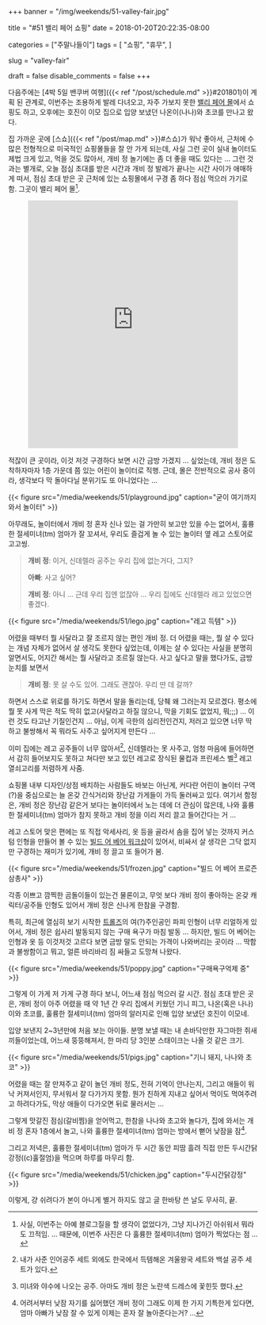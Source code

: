 +++
banner = "/img/weekends/51-valley-fair.jpg"

title = "#51 밸리 페어 쇼핑"
date = 2018-01-20T20:22:35-08:00

categories = ["주말나들이"]
tags = [
    "쇼핑",
    "휴무",
]

slug = "valley-fair"

draft = false
disable_comments = false
+++

다음주에는 [4박 5일 밴쿠버 여행]({{< ref "/post/schedule.md" >}}#201801)이 계획
된 관계로, 이번주는 조용하게 발레 다녀오고, 자주 가보지 못한 [밸리 페어
몰](https://www.westfield.com/valleyfair)에서 쇼핑도 하고, 오후에는 호진이 이모
집으로 입양 보냈던 나온이(나나)와 초코를 만나고 왔다.

<!--more-->

집 가까운 곳에 [스쇼]({{< ref "/post/map.md" >}}#스쇼)가 워낙 좋아서, 근처에
수 많은 전형적으로 미국적인 쇼핑몰들을 잘 안 가게 되는데, 사실 그런 곳이 실내
놀이터도 제법 크게 있고, 먹을 것도 많아서, 개비 정 놀기에는 좀 더 좋을 때도
있다는 … 그런 것과는 별개로, 오늘 점심 초대를 받은 시간과 개비 정 발레가 끝나는
시간 사이가 애매하게 떠서, 점심 초대 받은 곳 근처에 있는 쇼핑몰에서 구경
좀 하다 점심 먹으러 가기로 함. 그곳이 밸리 페어 몰[^copy].

[^copy]: 사실, 이번주는 아예 블로그질을 할 생각이 없었다가, 그냥 지나가긴 아쉬워서 뭐라도 끄적임. … 때문에, 이번주 사진은 다 훌륭한 절세미녀(tm) 엄마가 찍었다는 점 … 

<figure>
<iframe src="https://www.google.com/maps/embed?pb=!1m18!1m12!1m3!1d3172.73611699241!2d-121.94789278432486!3d37.325077945676256!2m3!1f0!2f0!3f0!3m2!1i1024!2i768!4f13.1!3m3!1m2!1s0x808fcb1f954cec81%3A0x2b830ee9c612fc4a!2sWestfield+Valley+Fair!5e0!3m2!1sen!2sus!4v1516595173987"
width="100%" height="500" frameborder="0" style="border:0" allowfullscreen></iframe>
</figure>

적잖이 큰 곳이라, 이것 저것 구경하다 보면 시간 금방 가겠지 … 싶었는데, 개비
정은 도착하자마자 1층 가운데 쯤 있는 어린이 놀이터로 직행. 
근데, 몰은 전반적으로 공사 중이라, 생각보다 막 돌아다닐 분위기도 또 아니었다는
… 

{{< figure
  src="/media/weekends/51/playground.jpg"
  caption="굳이 여기까지 와서 놀이터" >}}

아무래도, 놀이터에서 개비 정 혼자 신나 있는 걸 가만히 보고만 있을 수는 없어서, 
훌륭한 절세미녀(tm) 엄마가 잘 꼬셔서, 우리도 즐겁게 놀 수 있는 놀이터 옆 레고
스토어로 고고씽.

> **개비 정**: 이거, 신데렐라 공주는 우리 집에 없는거다, 그지?
>
> **아빠**: 사고 싶어?
>
> **개비 정**: 아니 … 근데 우리 집엔 없잖아 … 우리 집에도 신데렐라 
> 레고 있었으면 좋겠다.

{{< figure
  src="/media/weekends/51/lego.jpg"
  caption="레고 득템" >}}

어렸을 때부터 뭘 사달라고 잘 조르지 않는 편인 개비 정. 더 어렸을 때는,
뭘 살 수 있다는 개념 자체가 없어서 살 생각도 못한다 싶었는데, 이제는
살 수 있다는 사실을 분명히 알면서도, 어지간 해서는 뭘 사달라고 조르질 않는다.
사고 싶다고 말을 했다가도, 금방 눈치를 보면서 

> **개비 정**: 못 살 수도 있어. 그래도 괜찮아. 우리 딴 데 갈까?

하면서 스스로 위로를 하기도 하면서 말을 돌리는데, 당췌 왜 그러는지 모르겠다.
평소에 뭘 못 사게 막은 적도 딱히 없고(사달라고 하질 않으니, 막을 기회도
없었지, 뭐;;;) … 이런 것도 타고난 기질인건지 … 
아님, 이게 극한의 심리전인건지, 저러고 있으면 너무 딱하고 불쌍해서 꼭 뭐라도 
사주고 싶어지게 만든다 … 

이미 집에는 레고 공주들이 너무 많아서[^1], 신데렐라는 못 사주고, 엄청 마음에
들어하면서 감히 들어보지도 못하고 쳐다만 보고 있던 레고로 장식된 물컵과
프린세스 벨[^2] 레고 열쇠고리를 저렴하게 사줌.

[^1]: 내가 사준 인어공주 세트 외에도 한국에서 득템해온 겨울왕국 세트와 백설 공주 세트가 있다.
[^2]: 미녀와 야수에 나오는 공주. 아마도 개비 정은 노란색 드레스에 꽃힌듯 했다.

쇼핑몰 내부 디자인/상점 배치하는 사람들도 바보는 아닌게, 커다란 어린이 놀이터
구역(?)을 중심으로는 늘 온갖 간식거리와 장난감 가게들이 가득 둘러싸고 있다.
여기서 함정은, 개비 정은 장난감 같은거 보다는 놀이터에서 노는 데에 더 관심이
많은데, 나와 훌륭한 절세미녀(tm) 엄마가 참지 못하고 개비 정을 이리 저리 끌고
들어간다는 거 …

레고 스토어 맞은 편에는 또 직접 악세사리, 옷 등을 골라서 솜을 집어 넣는
것까지 커스텀 인형을 만들어 볼 수 있는 [빌드 어 베어
워크샵](https://www.buildabear.com/)이 있어서, 비싸서 살 생각은 그닥 없지만
구경하는 재미가 있기에,  개비 정 끌고 또 들어가 봄.

{{< figure
  src="/media/weekends/51/frozen.jpg"
  caption="빌드 어 베어 프로즌 삼총사" >}}

각종 이쁘고 깜찍한 곰돌이들이 있는건 물론이고, 무엇 보다 개비 정이 좋아하는
온갖 캐릭터/공주들 인형도 있어서 개비 정은 신나게 한참을 구경함.

특히, 최근에 열심히 보기 시작한 [트롤즈](http://www.dreamworks.com/trolls/)의
여(?)주인공인 파피 인형이 너무 리얼하게 있어서, 개비 정은 쉽사리 발동되지 않는
구매 욕구가 마침 발동 … 하지만, 빌드 어 베어는 인형과 옷 등 이것저것 고르다
보면 금방 말도 안되는 가격이 나와버리는 곳이라 … 딱함과 불쌍함이고 뭐고, 얼른
바리바리 짐 싸들고 도망쳐 나왔다.

{{< figure
  src="/media/weekends/51/poppy.jpg"
  caption="구매욕구억제 중" >}}

그렇게 이 가게 저 가게 구경 하다 보니, 어느새 점심 먹으러 갈 시간. 점심 초대
받은 곳은, 개비 정이 아주 어렸을 때 약 1년 간 우리 집에서 키웠던 기니 피그,
나온(혹은 나나)이와 초코를, 훌륭한 절세미녀(tm) 엄마의 알러지로 인해 입양 보냈던
호진이 이모네.

입양 보낸지 2~3년만에 처음 보는 아이들. 분명 보낼 때는 내 손바닥만한 자그마한
쥐새끼들이었는데, 어느새 뚱뚱해져서, 한 마리 당 3인분 스태이크는 나올 것 같은
크기. 

{{< figure
  src="/media/weekends/51/pigs.jpg"
  caption="기니 돼지, 나나와 초코" >}}

어렸을 때는 잘 만져주고 같이 놀던 개비 정도, 전혀 기억이 안나는지, 그리고
애들이 워낙 커져서인지, 무서워서 잘 다가가지 못함. 뭔가 친하게 지내고 싶어서
먹이도 먹여주려고 하려다가도, 막상 애들이 다가오면 뒤로 물러서는 … 

그렇게 맛갈진 점심(갈비찜)을 얻어먹고, 한참을 나나와 초고와 놀다가, 집에 와서는
개비 정 혼자 1층에서 놀고, 나와 훌륭한 절세미녀(tm) 엄마는 방에서 뻗어 낮잠을
잠[^3].

[^3]: 어려서부터 낮잠 자기를 싫어했던 개비 정이 그래도 이제 한 가지 기특한게 있다면, 엄마 아빠가 낮잠 잘 수 있게 이제는 혼자 잘 놀아준다는거? … 

그리고 저녁은, 훌륭한 절세미녀(tm) 엄마가 두 시간 동안 피땀 흘려 직접 만든
두시간닭강정((c)훌절엄)을 먹으며 하루를 마무리 함.

{{< figure
  src="/media/weekends/51/chicken.jpg"
  caption="두시간닭강정" >}}


이렇게, 걍 쉬려다가 본이 아니게 별거 하지도 않고 글 한바탕 쓴 날도 무사히, 끝.

